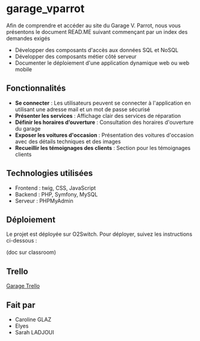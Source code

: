 # garage_vparrot

Afin de comprendre et accéder au site du Garage V. Parrot, nous vous présentons le document READ.ME suivant commençant par un index des demandes exigés

- Développer des composants d'accès aux données SQL et NoSQL
- Développer des composants métier côté serveur
- Documenter le déploiement d'une application dynamique web ou web mobile

## Fonctionnalités

- **Se connecter** : Les utilisateurs peuvent se connecter à l'application en utilisant une adresse mail et un mot de passe sécurisé
- **Présenter les services** : Affichage clair des services de réparation
- **Définir les horaires d’ouverture** : Consultation des horaires d'ouverture du garage
- **Exposer les voitures d'occasion** : Présentation des voitures d'occasion avec des détails techniques et des images
- **Recueillir les témoignages des clients** : Section pour les témoignages clients

## Technologies utilisées

- Frontend : twig, CSS, JavaScript
- Backend : PHP, Symfony, MySQL
- Serveur : PHPMyAdmin

## Déploiement

Le projet est déployée sur O2Switch. Pour déployer, suivez les instructions ci-dessous :

(doc sur classroom)

## Trello

[Garage Trello](https://trello.com/invite/b/l6mEDqcY/ATTIf3db211f45a23e141c2216cf13e1966d1D353EAD/garage)

## Fait par

- Caroline GLAZ
- Elyes
- Sarah LADJOUI
